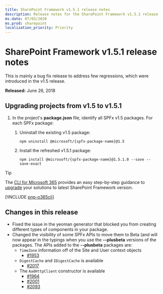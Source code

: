 ```yaml
---
title: SharePoint Framework v1.5.1 release notes
description: Release notes for the SharePoint Framework v1.5.1 release
ms.date: 07/03/2020
ms.prod: sharepoint
localization_priority: Priority
---
```

# SharePoint Framework v1.5.1 release notes

This is mainly a bug fix release to address few regressions, which were introduced in the v1.5 release.

**Released:** June 26, 2018

## Upgrading projects from v1.5 to v1.5.1

1. In the project's **package.json** file, identify all SPFx v1.5 packages. For each SPFx package:
    1. Uninstall the existing v1.5 package:

        ```console
        npm uninstall @microsoft/{spfx-package-name}@1.5
        ```

    1. Install the refreshed v1.5.1 package:

        ```console
        npm install @microsoft/{spfx-package-name}@1.5.1.0 --save --save-exact
        ```

> [!TIP]
> The [CLI for Microsoft 365](https://aka.ms/o365cli) provides an easy step-by-step guidance to [upgrade](https://pnp.github.io/cli-microsoft365/cmd/spfx/project/project-upgrade/) your solutions to latest SharePoint Framework version.

[!INCLUDE [pnp-o365cli](../../includes/snippets/open-source/pnp-o365cli.md)]

## Changes in this release

- Fixed the issue in the yeoman generator that blocked you from creating different types of components in your package.
- Changed the visibility of some SPFx APIs to move them to Beta (and will now appear in the typings when you use the **--plusbeta** versions of the packages.  The APIs added to the **--plusbeta** packages are:
  - `TimeZone` information off of the Site and User context objects
    - [#1953](https://github.com/SharePoint/sp-dev-docs/issues/1953)
  - `DigestCache` and `IDigestCache`  is available
    - [#2017](https://github.com/SharePoint/sp-dev-docs/issues/2027)
  - The `AadHttpClient` constructor is available
    - [#1964](https://github.com/SharePoint/sp-dev-docs/issues/1964)
    - [#2001](https://github.com/SharePoint/sp-dev-docs/issues/2001)
    - [#2093](https://github.com/SharePoint/sp-dev-docs/issues/2093)
